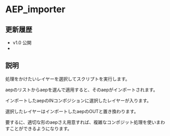 # AEP_importer

## 更新履歴
- v1.0 公開
- 
## 説明
処理をかけたいレイヤーを選択してスクリプトを実行します。

aepのリストからaepを選んで適用すると、そのaepがインポートされます。

インポートしたaepのINコンポジションに選択したレイヤーが入ります。

選択したレイヤーはインポートしたaepのOUTと置き換わります。


要するに、適切な形のaepさえ用意すれば、複雑なコンポジット処理を使いまわすことができるようになります。
